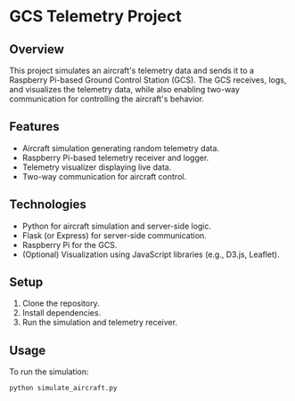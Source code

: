 # GCS Telemetry Project

## Overview

This project simulates an aircraft's telemetry data and sends it to a Raspberry Pi-based Ground Control Station (GCS). 
The GCS receives, logs, and visualizes the telemetry data, while also enabling two-way communication for controlling the aircraft's behavior.

## Features
- Aircraft simulation generating random telemetry data.
- Raspberry Pi-based telemetry receiver and logger.
- Telemetry visualizer displaying live data.
- Two-way communication for aircraft control.

## Technologies
- Python for aircraft simulation and server-side logic.
- Flask (or Express) for server-side communication.
- Raspberry Pi for the GCS.
- (Optional) Visualization using JavaScript libraries (e.g., D3.js, Leaflet).

## Setup

1. Clone the repository.
2. Install dependencies.
3. Run the simulation and telemetry receiver.

## Usage

To run the simulation:
```bash
python simulate_aircraft.py
